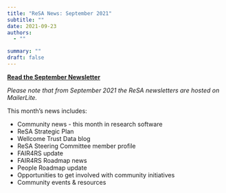 ```yaml
---
title: "ReSA News: September 2021"
subtitle: ""
date: 2021-09-23
authors:
  - ""

summary: ""
draft: false
---
```


**[Read the September Newsletter](https://preview.mailerlite.io/preview/778129/emails/114351112770815371)**

_Please note that from September 2021 the ReSA newsletters are hosted on MailerLite._

This month’s news includes:

- Community news - this month in research software  
- ReSA Strategic Plan  
- Wellcome Trust Data blog  
- ReSA Steering Committee member profile  
- FAIR4RS update  
- FAIR4RS Roadmap news  
- People Roadmap update  
- Opportunities to get involved with community initiatives  
- Community events & resources
